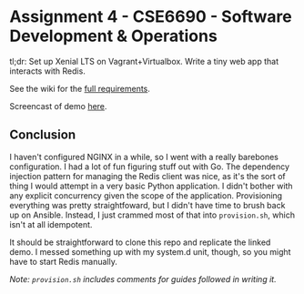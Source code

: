 # Assignment 4 - CSE6690 - Software Development & Operations
tl;dr: Set up Xenial LTS on Vagrant+Virtualbox. Write a tiny web app that interacts with Redis.

See the wiki for the [full requirements](https://github.com/eenblam/devops-proj-4/wiki).

Screencast of demo [here](https://asciinema.org/a/psBuGLWEJVApniFm2aTige3G0).

## Conclusion
I haven't configured NGINX in a while, so I went with a really barebones configuration. I had a lot of fun figuring stuff out with Go. The dependency injection pattern for managing the Redis client was nice, as it's the sort of thing I would attempt in a very basic Python application. I didn't bother with any explicit concurrency given the scope of the application. Provisioning everything was pretty straightfoward, but I didn't have time to brush back up on Ansible. Instead, I just crammed most of that into `provision.sh`, which isn't at all idempotent.

It should be straightforward to clone this repo and replicate the linked demo. I messed something up with my system.d unit, though, so you might have to start Redis manually.

*Note: `provision.sh` includes comments for guides followed in writing it.*
